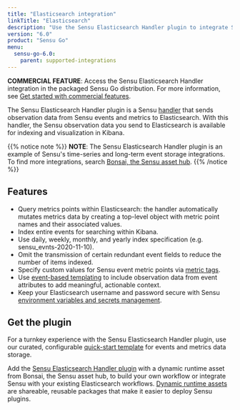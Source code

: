 ```yaml
---
title: "Elasticsearch integration"
linkTitle: "Elasticsearch"
description: "Use the Sensu Elasticsearch Handler plugin to integrate Sensu with your existing Elasticsearch workflows. Read about the features of Sensu's Elasticsearch integration and learn how to get the plugin."
version: "6.0"
product: "Sensu Go"
menu: 
  sensu-go-6.0:
    parent: supported-integrations
---
```


**COMMERCIAL FEATURE**: Access the Sensu Elasticsearch Handler integration in the packaged Sensu Go distribution.
For more information, see [Get started with commercial features][6].

The Sensu Elasticsearch Handler plugin is a Sensu [handler][1] that sends observation data from Sensu events and metrics to Elasticsearch.
With this handler, the Sensu observation data you send to Elasticsearch is available for indexing and visualization in Kibana.

{{% notice note %}}
**NOTE**: The Sensu Elasticsearch Handler plugin is an example of Sensu's time-series and long-term event storage integrations.
To find more integrations, search [Bonsai, the Sensu asset hub](https://bonsai.sensu.io/).
{{% /notice %}}

## Features

- Query metrics points within Elasticsearch: the handler automatically mutates metrics data by creating a top-level object with metric point names and their associated values.
- Index entire events for searching within Kibana.
- Use daily, weekly, monthly, and yearly index specification (e.g. sensu_evnts-2020-11-10).
- Omit the transmission of certain redundant event fields to reduce the number of items indexed.
- Specify custom values for Sensu event metric points via [metric tags][8].
- Use [event-based templating][2] to include observation data from event attributes to add meaningful, actionable context.
- Keep your Elasticsearch username and password secure with Sensu [environment variables and secrets management][7].

## Get the plugin

For a turnkey experience with the Sensu Elasticsearch Handler plugin, use our curated, configurable [quick-start template][3] for events and metrics data storage.

Add the [Sensu Elasticsearch Handler plugin][4] with a dynamic runtime asset from Bonsai, the Sensu asset hub, to build your own workflow or integrate Sensu with your existing Elasticsearch workflows.
[Dynamic runtime assets][5] are shareable, reusable packages that make it easier to deploy Sensu plugins.


[1]: ../../../observability-pipeline/observe-process/handlers/
[2]: ../../../observability-pipeline/observe-process/handler-templates/
[3]: https://github.com/sensu-community/monitoring-pipelines/blob/latest/event-storage/elasticsearch.yaml
[4]: https://bonsai.sensu.io/assets/sensu/sensu-elasticsearch-handler
[5]: ../../assets
[6]: ../../../commercial/
[7]: ../../../operations/manage-secrets/
[8]: ../../../observability-pipeline/observe-schedule/checks/#output-metric-tags
